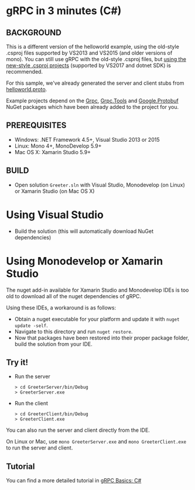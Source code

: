 gRPC in 3 minutes (C#)
========================

BACKGROUND
-------------
This is a different version of the helloworld example, using the old-style .csproj
files supported by VS2013 and VS2015 (and older versions of mono).
You can still use gRPC with the old-style .csproj files, but [using the new-style
.csproj projects](../helloworld/README.md) (supported by VS2017 and dotnet SDK) is recommended.

For this sample, we've already generated the server and client stubs from [helloworld.proto][].

Example projects depend on the [Grpc](https://www.nuget.org/packages/Grpc/), [Grpc.Tools](https://www.nuget.org/packages/Grpc.Tools/)
and [Google.Protobuf](https://www.nuget.org/packages/Google.Protobuf/) NuGet packages
which have been already added to the project for you.

PREREQUISITES
-------------

- Windows: .NET Framework 4.5+, Visual Studio 2013 or 2015
- Linux: Mono 4+, MonoDevelop 5.9+
- Mac OS X: Xamarin Studio 5.9+

BUILD
-------

- Open solution `Greeter.sln` with Visual Studio, Monodevelop (on Linux) or Xamarin Studio (on Mac OS X)

# Using Visual Studio

* Build the solution (this will automatically download NuGet dependencies)

# Using Monodevelop or Xamarin Studio

The nuget add-in available for Xamarin Studio and Monodevelop IDEs is too old to 
download all of the nuget dependencies of gRPC.

Using these IDEs, a workaround is as follows:
* Obtain a nuget executable for your platform and update it with
 `nuget update -self`. 
* Navigate to this directory and run `nuget restore`.
* Now that packages have been restored into their proper package folder, build the solution from your IDE.

Try it!
-------

- Run the server

  ```
  > cd GreeterServer/bin/Debug
  > GreeterServer.exe
  ```

- Run the client

  ```
  > cd GreeterClient/bin/Debug
  > GreeterClient.exe
  ```

You can also run the server and client directly from the IDE.

On Linux or Mac, use `mono GreeterServer.exe` and `mono GreeterClient.exe` to run the server and client.

Tutorial
--------

You can find a more detailed tutorial in [gRPC Basics: C#][]

[helloworld.proto]:../../protos/helloworld.proto
[gRPC Basics: C#]:https://grpc.io/docs/tutorials/basic/csharp.html
